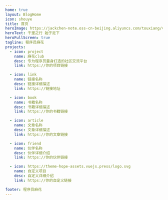 ```yaml
---
home: true
layout: BlogHome
icon: shouye
title: 首页
heroImage: https://jackchen-note.oss-cn-beijing.aliyuncs.com/touxiang/vue-color-avatar3.png
heroText: 千里之行 始于足下
heroFullScreen: true
tagline: 程序员麻花
projects:
  - icon: project
    name: 麻花club
    desc: 专为程序员量身打造的社区交流平台
    link: https://你的项目链接

  - icon: link
    name: 链接名称
    desc: 链接详细描述
    link: https://链接地址

  - icon: book
    name: 书籍名称
    desc: 书籍详细描述
    link: https://你的书籍链接

  - icon: article
    name: 文章名称
    desc: 文章详细描述
    link: https://你的文章链接

  - icon: friend
    name: 伙伴名称
    desc: 伙伴详细介绍
    link: https://你的伙伴链接

  - icon: https://theme-hope-assets.vuejs.press/logo.svg
    name: 自定义项目
    desc: 自定义详细介绍
    link: https://你的自定义链接

footer: 程序员麻花
---
```



